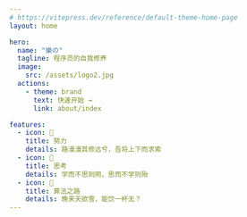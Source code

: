 ```yaml
---
# https://vitepress.dev/reference/default-theme-home-page
layout: home

hero:
  name: "樂の"
  tagline: 程序员的自我修养
  image:
    src: /assets/logo2.jpg
  actions:
    - theme: brand
      text: 快速开始 →
      link: about/index

features:
  - icon: 🧗
    title: 努力
    details: 路漫漫其修远兮，吾将上下而求索
  - icon: 🤔
    title: 思考
    details: 学而不思则罔，思而不学则殆
  - icon: 🍻
    title: 算法之路
    details: 晚来天欲雪，能饮一杯无？
---
```


<DataPanel />
<Confetti />

